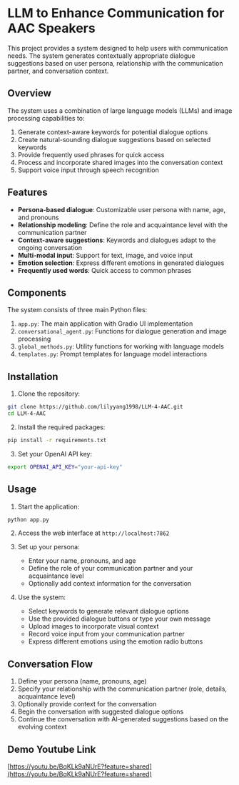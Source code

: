 # LLM to Enhance Communication for AAC Speakers

This project provides a system designed to help users with communication needs. The system generates contextually appropriate dialogue suggestions based on user persona, relationship with the communication partner, and conversation context.

## Overview

The system uses a combination of large language models (LLMs) and image processing capabilities to:

1. Generate context-aware keywords for potential dialogue options
2. Create natural-sounding dialogue suggestions based on selected keywords
3. Provide frequently used phrases for quick access
4. Process and incorporate shared images into the conversation context
5. Support voice input through speech recognition

## Features

- **Persona-based dialogue**: Customizable user persona with name, age, and pronouns
- **Relationship modeling**: Define the role and acquaintance level with the communication partner
- **Context-aware suggestions**: Keywords and dialogues adapt to the ongoing conversation
- **Multi-modal input**: Support for text, image, and voice input
- **Emotion selection**: Express different emotions in generated dialogues
- **Frequently used words**: Quick access to common phrases

## Components

The system consists of three main Python files:

1. `app.py`: The main application with Gradio UI implementation
2. `conversational_agent.py`: Functions for dialogue generation and image processing
3. `global_methods.py`: Utility functions for working with language models
4. `templates.py`: Prompt templates for language model interactions

## Installation

1. Clone the repository:
```bash
git clone https://github.com/lilyyang1998/LLM-4-AAC.git
cd LLM-4-AAC
```

2. Install the required packages:
```bash
pip install -r requirements.txt
```

3. Set your OpenAI API key:
```bash
export OPENAI_API_KEY="your-api-key"
```

## Usage

1. Start the application:
```bash
python app.py
```

2. Access the web interface at `http://localhost:7862`

3. Set up your persona:
   - Enter your name, pronouns, and age
   - Define the role of your communication partner and your acquaintance level
   - Optionally add context information for the conversation

4. Use the system:
   - Select keywords to generate relevant dialogue options
   - Use the provided dialogue buttons or type your own message
   - Upload images to incorporate visual context
   - Record voice input from your communication partner
   - Express different emotions using the emotion radio buttons

## Conversation Flow

1. Define your persona (name, pronouns, age)
2. Specify your relationship with the communication partner (role, details, acquaintance level)
3. Optionally provide context for the conversation
4. Begin the conversation with suggested dialogue options
5. Continue the conversation with AI-generated suggestions based on the evolving context

## Demo Youtube Link
[https://youtu.be/BqKLk9aNUrE?feature=shared](https://youtu.be/BqKLk9aNUrE?feature=shared)